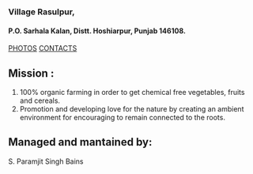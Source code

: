 
### Village Rasulpur, 
#### P.O. Sarhala Kalan, Distt. Hoshiarpur, Punjab 146108.


[PHOTOS](https://github.com/MnprtBains/Bains_GPS_Farm/blob/main/PHOTOS/p.md)
[CONTACTS](https://github.com/MnprtBains/Bains_GPS_Farm/blob/main/CONTACT/c.md)

## Mission :
1. 100% organic farming in order to get chemical free vegetables, fruits and cereals.
2. Promotion and developing love for the nature by creating an ambient environment for encouraging to remain connected to the roots.

## Managed and mantained by:
S. Paramjit Singh Bains


